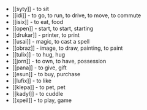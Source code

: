 - [[syty]] - to sit
- [[idi]] - to go, to run, to drive, to move, to commute
- [[isix]] - to eat, food
- [[open]] - start, to start, starting
- [[drukar]] - printer, to print
- [[usai]] - magic, to cast a spell
- [[obraz]] - image, to draw, painting, to paint
- [[tulix]] - to hug, hug
- [[jorn]] - to own, to have, possession
- [[pana]] - to give, gift
- [[esun]] - to buy, purchase
- [[lufix]] - to like
- [[klepa]] - to pet, pet
- [[kadyl]] - to cuddle
- [[xpeil]] - to play, game 